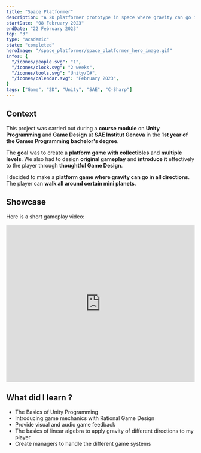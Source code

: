 ```yaml
---
title: "Space Platformer"
description: "A 2D platformer prototype in space where gravity can go in many direction."
startDate: "08 February 2023"
endDate: "22 February 2023"
top: "3"
type: "academic"
state: "completed"
heroImage: "/space_platformer/space_platformer_hero_image.gif"
infos: {
  "/icones/people.svg": "1",
  "/icones/clock.svg": "2 weeks",
  "/icones/tools.svg": "Unity/C#",
  "/icones/calendar.svg": "February 2023",
}
tags: ["Game", "2D", "Unity", "SAE", "C-Sharp"]
---
```


## Context
This project was carried out during a **course module** on **Unity Programming** and **Game Design** at **SAE Institut Geneva** in the **1st year of the Games Programming bachelor's degree**.

The **goal** was to create a **platform game with collectibles** and **multiple levels**. We also had to design **original gameplay** and **introduce it** effectively to the player through **thoughtful Game Design**.

I decided to make a **platform game where gravity can go in all directions**. The player can **walk all around certain mini planets**.

## Showcase
Here is a short gameplay video:
<iframe width="100%" height="420" src="https://www.youtube.com/embed/s95d7DD5NvE?si=gSRjdner6eDXUoiz" title="YouTube video player" frameborder="0" allow="accelerometer; autoplay; clipboard-write; encrypted-media; gyroscope; picture-in-picture; web-share" referrerpolicy="strict-origin-when-cross-origin" allowfullscreen></iframe>

## What did I learn ?
- The Basics of Unity Programming
- Introducing game mechanics with Rational Game Design
- Provide visual and audio game feedback
- The basics of linear algebra to apply gravity of different directions to my player.
- Create managers to handle the different game systems